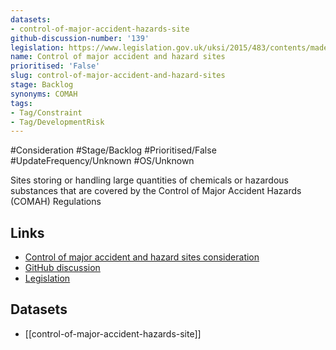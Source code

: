 ```yaml
---
datasets:
- control-of-major-accident-hazards-site
github-discussion-number: '139'
legislation: https://www.legislation.gov.uk/uksi/2015/483/contents/made
name: Control of major accident and hazard sites
prioritised: 'False'
slug: control-of-major-accident-and-hazard-sites
stage: Backlog
synonyms: COMAH
tags:
- Tag/Constraint
- Tag/DevelopmentRisk
---
```


#Consideration #Stage/Backlog #Prioritised/False #UpdateFrequency/Unknown #OS/Unknown

Sites storing or handling large quantities of chemicals or hazardous substances that are covered by the Control of Major Accident Hazards (COMAH) Regulations

## Links

* [Control of major accident and hazard sites consideration](https://design.planning.data.gov.uk/planning-consideration/control-of-major-accident-and-hazard-sites)
* [GitHub discussion](https://github.com/digital-land/data-standards-backlog/discussions/139)
* [Legislation](https://www.legislation.gov.uk/uksi/2015/483/contents/made)

## Datasets

* [[control-of-major-accident-hazards-site]]